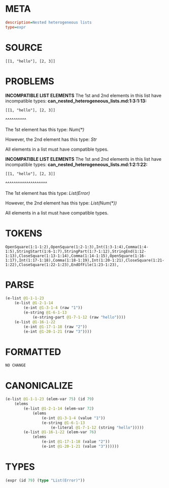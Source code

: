 # META
~~~ini
description=Nested heterogeneous lists
type=expr
~~~
# SOURCE
~~~roc
[[1, "hello"], [2, 3]]
~~~
# PROBLEMS
**INCOMPATIBLE LIST ELEMENTS**
The 1st and 2nd elements in this list have incompatible types:
**can_nested_heterogeneous_lists.md:1:3:1:13:**
```roc
[[1, "hello"], [2, 3]]
```
  ^^^^^^^^^^

The 1st element has this type:
    _Num(*)_

However, the 2nd element has this type:
    _Str_

All elements in a list must have compatible types.

**INCOMPATIBLE LIST ELEMENTS**
The 1st and 2nd elements in this list have incompatible types:
**can_nested_heterogeneous_lists.md:1:2:1:22:**
```roc
[[1, "hello"], [2, 3]]
```
 ^^^^^^^^^^^^^^^^^^^^

The 1st element has this type:
    _List(Error)_

However, the 2nd element has this type:
    _List(Num(*))_

All elements in a list must have compatible types.

# TOKENS
~~~zig
OpenSquare(1:1-1:2),OpenSquare(1:2-1:3),Int(1:3-1:4),Comma(1:4-1:5),StringStart(1:6-1:7),StringPart(1:7-1:12),StringEnd(1:12-1:13),CloseSquare(1:13-1:14),Comma(1:14-1:15),OpenSquare(1:16-1:17),Int(1:17-1:18),Comma(1:18-1:19),Int(1:20-1:21),CloseSquare(1:21-1:22),CloseSquare(1:22-1:23),EndOfFile(1:23-1:23),
~~~
# PARSE
~~~clojure
(e-list @1-1-1-23
	(e-list @1-2-1-14
		(e-int @1-3-1-4 (raw "1"))
		(e-string @1-6-1-13
			(e-string-part @1-7-1-12 (raw "hello"))))
	(e-list @1-16-1-22
		(e-int @1-17-1-18 (raw "2"))
		(e-int @1-20-1-21 (raw "3"))))
~~~
# FORMATTED
~~~roc
NO CHANGE
~~~
# CANONICALIZE
~~~clojure
(e-list @1-1-1-23 (elem-var 75) (id 79)
	(elems
		(e-list @1-2-1-14 (elem-var 72)
			(elems
				(e-int @1-3-1-4 (value "1"))
				(e-string @1-6-1-13
					(e-literal @1-7-1-12 (string "hello")))))
		(e-list @1-16-1-22 (elem-var 76)
			(elems
				(e-int @1-17-1-18 (value "2"))
				(e-int @1-20-1-21 (value "3"))))))
~~~
# TYPES
~~~clojure
(expr (id 79) (type "List(Error)"))
~~~
